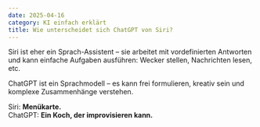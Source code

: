 ```yaml
---
date: 2025-04-16
category: KI einfach erklärt
title: Wie unterscheidet sich ChatGPT von Siri?
---
```


Siri ist eher ein Sprach-Assistent – sie arbeitet mit vordefinierten Antworten und kann einfache Aufgaben ausführen: Wecker stellen, Nachrichten lesen, etc.

ChatGPT ist ein Sprachmodell – es kann frei formulieren, kreativ sein und komplexe Zusammenhänge verstehen.

Siri: **Menükarte.**  
ChatGPT: **Ein Koch, der improvisieren kann.**